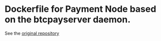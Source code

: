 # Dockerfile for Payment Node based on the btcpayserver daemon.
See the <A href="https://github.com/btcpayserver/btcpayserver-docker">original repository</A>
